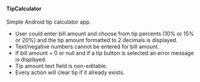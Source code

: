 
#### TipCalculator

Simple Android tip calculator app.

* User could enter bill amount and choose from tip percents (10% or 15% or 20%) and the tip amount formatted to 2 decimals is displayed.
* Text/negative numbers cannot be entered for bill amount.
* If bill amount = 0 or null and if a tip button is selected an error message is displayed.
* Tip amount text field is non-editable.
* Every action will clear tip if it already exists.
